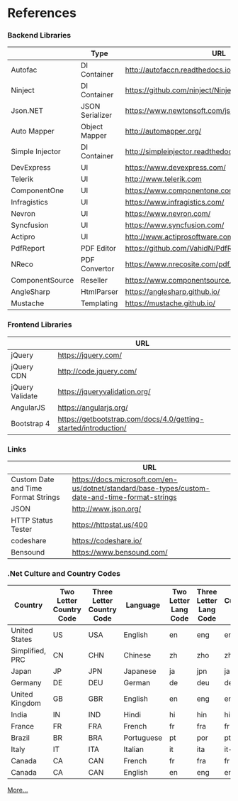 # References

### Backend Libraries
||Type|URL|
|-----|-----|-----|
|Autofac|DI Container|http://autofaccn.readthedocs.io/en/latest/index.html|
|Ninject|DI Container|https://github.com/ninject/Ninject|
|Json.NET|JSON Serializer|https://www.newtonsoft.com/json|
|Auto Mapper|Object Mapper|http://automapper.org/|
|Simple Injector|DI Container|http://simpleinjector.readthedocs.io/en/latest/index.html|
|DevExpress|UI|https://www.devexpress.com/|
|Telerik|UI|http://www.telerik.com|
|ComponentOne|UI|https://www.componentone.com|
|Infragistics|UI|https://www.infragistics.com/|
|Nevron|UI|https://www.nevron.com/|
|Syncfusion|UI|https://www.syncfusion.com/|
|Actipro|UI|http://www.actiprosoftware.com/|
|PdfReport|PDF Editor|https://github.com/VahidN/PdfReport|
|NReco|PDF Convertor|https://www.nrecosite.com/pdf_generator_net.aspx|
|ComponentSource|Reseller|https://www.componentsource.com/|
|AngleSharp|HtmlParser|https://anglesharp.github.io/|
|Mustache|Templating|https://mustache.github.io/|

### Frontend Libraries
||URL|
|-----|-----|
|jQuery|https://jquery.com/|
|jQuery CDN|http://code.jquery.com/|
|jQuery Validate|https://jqueryvalidation.org/|
|AngularJS|https://angularjs.org/|
|Bootstrap 4|https://getbootstrap.com/docs/4.0/getting-started/introduction/|

### Links
||URL|
|-----|-----|
|Custom Date and Time Format Strings|https://docs.microsoft.com/en-us/dotnet/standard/base-types/custom-date-and-time-format-strings|
|JSON|http://www.json.org/|
|HTTP Status Tester|https://httpstat.us/400|
|codeshare|https://codeshare.io/|
|Bensound|https://www.bensound.com/|

### .Net Culture and Country Codes

|Country|Two Letter Country Code|Three Letter Country Code|Language|Two Letter Lang Code|Three Letter Lang Code|CultureInfo Code|
|-------|-----------------------|-------------------------|--------|--------------------|----------------------|----------------|
|United States |US |USA |English |en |eng |en-US| 
|Simplified, PRC |CN |CHN |Chinese |zh |zho |zh-CN| 
|Japan |JP |JPN |Japanese |ja |jpn |ja-JP| 
|Germany |DE |DEU |German |de |deu |de-DE|
|United Kingdom |GB |GBR |English |en |eng |en-GB|
|India |IN |IND |Hindi |hi |hin |hi-IN| 
|France |FR |FRA |French |fr |fra |fr-FR| 
|Brazil |BR |BRA |Portuguese |pt |por |pt-BR| 
|Italy |IT |ITA |Italian |it |ita |it-IT| 
|Canada |CA |CAN |French |fr |fra |fr-CA| 
|Canada |CA |CAN |English |en |eng |en-CA| 

[More...](https://github.com/s78/References/blob/master/CultureAndCountryCodes.md)
